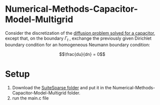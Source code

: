 # Numerical-Methods-Capacitor-Model-Multigrid

Consider the discretization of the [diffusion problem solved for a capacitor](https://drive.google.com/file/d/18JmfOlAcNcHh2eUGnd9uDdwVZUDL5qJp/view?usp=drive_link), except that, on the boundary $\Gamma_t$ , exchange the previously given Dirichlet boundary condition for an homogeneous Neumann boundary condition:

$$\frac{du}{dn} = 0$$

# Setup
1. Download the [SuiteSparse folder](https://drive.google.com/drive/folders/1HHX_DNTazZ0lP1-6nn0E2tay8dcrOCWp?usp=drive_link) and put it in the Numerical-Methods-Capacitor-Model-Multigrid folder.
2. run the main.c file
